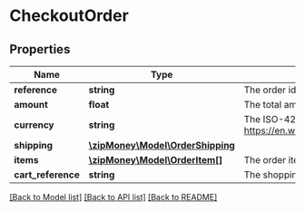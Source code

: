 # CheckoutOrder

## Properties
Name | Type | Description | Notes
------------ | ------------- | ------------- | -------------
**reference** | **string** | The order id in the eCommerce system | [optional] 
**amount** | **float** | The total amount of the order | 
**currency** | **string** | The ISO-4217 currency code. See https://en.wikipedia.org/wiki/ISO_4217 | 
**shipping** | [**\zipMoney\Model\OrderShipping**](OrderShipping.md) |  | 
**items** | [**\zipMoney\Model\OrderItem[]**](OrderItem.md) | The order item breakdown | [optional] 
**cart_reference** | **string** | The shopping cart reference id | [optional] 

[[Back to Model list]](../README.md#documentation-for-models) [[Back to API list]](../README.md#documentation-for-api-endpoints) [[Back to README]](../README.md)


